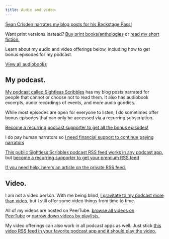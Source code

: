 ```yaml
---
title: Audio and video.
---
```


[Sean Crisden narrates my blog posts for his Backstage Pass!](https://seancrisden.com/pages/backstage-pass)

Want print versions instead? [Buy print books/anthologies](/books) or [read my short fiction.](/writings)

Learn about my audio and video offerings below, including how to get bonus episodes for my podcast.

[View all audiobooks](/posts/tags/audiobook)

## My podcast.

[My podcast called Sightless Scribbles](https://weirdwritings.pinecast.co/) has my blog posts narrated for people that cannot or choose not to read them. It also has audiobook excerpts, audio recordings of events, and more audio goodies.

While most episodes are open for everyone to listen, I do sometimes offer bonus episodes that can only be accessed via a recurring subscription.

[Become a recurring podcast supporter to get all the bonus episodes!](https://tips.pinecast.com/jar/weirdwritings)

I do pay human narrators so [I need financial support to continue paying narrators](/support)

[This public Sightless Scribbles podcast RSS feed works in any podcast app.](https://pinecast.com/feed/weirdwritings) but [become a recurring supporter to get your premium RSS feed](https://tips.pinecast.com/jar/weirdwritings)

[If you need help, here's an article on the private RSS feed.](https://help.pinecast.com/article/61-subscribing-to-a-private-rss-feed)

## Video.

I am not a video person. With me being blind, [I gravitate to my podcast more than video,](https://weirdwritings.pinecast.co/) but I still offer some video things from time to time.

All of my videos are hosted on PeerTube. [browse all videos on PeerTube](https://spectra.video/a/weirdwriter/videos) or [narrow down videos by playlists.](https://spectra.video/c/robertkingett/video-playlists)

My video offerings can also work in all podcast apps as well. Just stick [this video RSS feed in your favorite podcast app and it should play the video.](https://spectra.video/feeds/videos.xml?accountId=400558)
